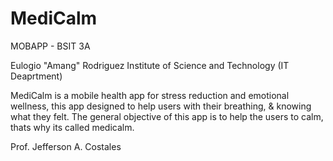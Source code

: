 # MediCalm

MOBAPP - BSIT 3A

Eulogio "Amang" Rodriguez Institute of Science and Technology (IT Deaprtment)

MediCalm is a mobile health app for stress reduction and emotional wellness,  this app designed to help users with their breathing, &amp; knowing what they felt.  The general objective of this app is to help the users to calm, thats why its called medicalm. 

Prof. Jefferson A. Costales
